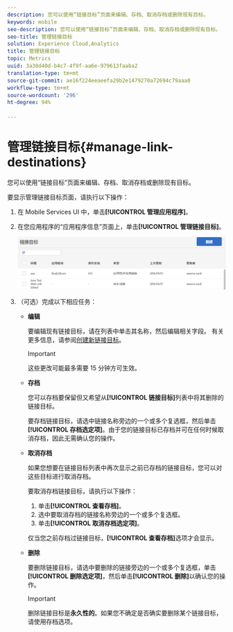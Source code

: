 ```yaml
---
description: 您可以使用“链接目标”页面来编辑、存档、取消存档或删除现有目标。
keywords: mobile
seo-description: 您可以使用“链接目标”页面来编辑、存档、取消存档或删除现有目标。
seo-title: 管理链接目标
solution: Experience Cloud,Analytics
title: 管理链接目标
topic: Metrics
uuid: 3a38d40d-b4c7-4f9f-aa6e-979613faaba2
translation-type: tm+mt
source-git-commit: ae16f224eeaeefa29b2e1479270a72694c79aaa0
workflow-type: tm+mt
source-wordcount: '296'
ht-degree: 94%

---
```



# 管理链接目标{#manage-link-destinations}

您可以使用“链接目标”页面来编辑、存档、取消存档或删除现有目标。

要显示管理链接目标页面，请执行以下操作：

1. 在 Mobile Services UI 中，单击&#x200B;**[!UICONTROL 管理应用程序]**。
1. 在您应用程序的“应用程序信息”页面上，单击&#x200B;**[!UICONTROL 管理链接目标]**。

   ![链接目标](assets/link_destinations_list.png)

1. （可选）完成以下相应任务：

   * **编辑**

      要编辑现有链接目标，请在列表中单击其名称，然后编辑相关字段。 有关更多信息，请参阅[创建新链接目标](/help/using/acquisition-main/c-manage-link-destinations/t-create-new-app-deep-link-destination.md)。

      >[!IMPORTANT]
      >
      >这些更改可能最多需要 15 分钟方可生效。

   * **存档**

      您可以存档要保留但又希望从&#x200B;**[!UICONTROL 链接目标]**&#x200B;列表中将其删除的链接目标。

      要存档链接目标，请选中链接名称旁边的一个或多个复选框，然后单击&#x200B;**[!UICONTROL 存档选定项]**。由于您的链接目标已存档并可在任何时候取消存档，因此无需确认您的操作。

   * **取消存档**

      如果您想要在链接目标列表中再次显示之前已存档的链接目标，您可以对这些目标进行取消存档。

      要取消存档链接目标，请执行以下操作：

      1. 单击&#x200B;**[!UICONTROL 查看存档]**。
      1. 选中要取消存档的链接名称旁边的一个或多个复选框。
      1. 单击&#x200B;**[!UICONTROL 取消存档选定项]**。

      仅当您之前存档过链接目标，**[!UICONTROL 查看存档]**&#x200B;选项才会显示。

   * **删除**

      要删除链接目标，请选中要删除的链接旁边的一个或多个复选框，单击&#x200B;**[!UICONTROL 删除选定项]**，然后单击&#x200B;**[!UICONTROL 删除]**&#x200B;以确认您的操作。

      >[!IMPORTANT]
      >
      >删除链接目标是&#x200B;**永久性的**。如果您不确定是否确实要删除某个链接目标，请使用存档选项。



